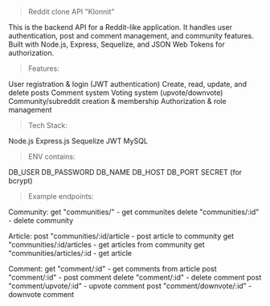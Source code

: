 >Reddit clone API "Klonnit"

  This is the backend API for a Reddit-like application. It handles user authentication, post and comment management, and community features. Built with Node.js, Express, Sequelize, and JSON Web Tokens for authorization.

>Features:

  User registration & login (JWT authentication)
  Create, read, update, and delete posts
  Comment system
  Voting system (upvote/downvote)
  Community/subreddit creation & membership
  Authorization & role management

>Tech Stack:

  Node.js
  Express.js
  Sequelize
  JWT
  MySQL

>ENV contains:

  DB_USER
  DB_PASSWORD
  DB_NAME
  DB_HOST
  DB_PORT
  SECRET (for bcrypt)

>Example endpoints:

  Community:
    get "communities/" - get communites
    delete "communities/:id" - delete community

  Article:
    post "communities/:id/article - post article to community
    get "communities/:id/articles - get articles from community
    get "communities/articles/:id - get article 

  Comment:
    get "comment/:id" - get comments from article
    post "comment/:id" - post comment
    delete "comment/:id" - delete comment
    post "comment/upvote/:id" - upvote comment
    post "comment/downvote/:id" - downvote comment
    
